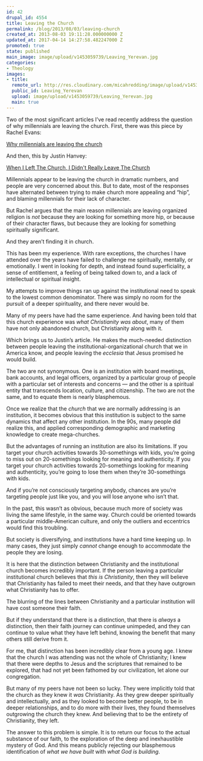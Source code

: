 ```yaml
---
id: 42
drupal_id: 4554
title: Leaving the Church
permalink: /blog/2013/08/03/leaving-church
created_at: 2013-08-03 19:11:28.000000000 Z
updated_at: 2017-04-14 14:27:58.482247000 Z
promoted: true
state: published
main_image: image/upload/v1453059739/Leaving_Yerevan.jpg
categories:
- Theology
images:
- title: 
  remote_url: http://res.cloudinary.com/micahredding/image/upload/v1453059739/Leaving_Yerevan.jpg
  public_id: Leaving_Yerevan
  upload: image/upload/v1453059739/Leaving_Yerevan.jpg
  main: true
---
```

Two of the most significant articles I’ve read recently address the question of why millennials are leaving the church. First, there was this piece by Rachel Evans:

[Why millennials are leaving the church](http://religion.blogs.cnn.com/2013/07/27/why-millennials-are-leaving-the-church/)

And then, this by Justin Hanvey:

[When I Left The Church, I Didn't Really Leave The Church](http://andnowdeepthoughtswithjustin.blogspot.com/2013/07/when-i-left-church-i-didnt-really-leave.html)

Millennials appear to be leaving the church in dramatic numbers, and people are very concerned about this. But to date, most of the responses have alternated between trying to make church more appealing and “hip”, and blaming millennials for their lack of character.

But Rachel argues that the main reason millennials are leaving organized religion is *not* because they are looking for something more hip, or because of their character flaws, but because they are looking for something spiritually significant.

And they aren’t finding it in church.

This has been my experience. With rare exceptions, the churches I have attended over the years have failed to challenge me spiritually, mentally, or emotionally. I went in looking for depth, and instead found superficiality, a sense of entitlement, a feeling of being talked down to, and a lack of intellectual or spiritual insight. 

My attempts to improve things ran up against the institutional need to speak to the lowest common denominator. There was simply no room for the pursuit of a deeper spirituality, and there never would be.

Many of my peers have had the same experience. And having been told that this church experience was *what Christianity was about*, many of them have not only abandoned church, but Christianity along with it.

Which brings us to Justin’s article. He makes the much-needed distinction between people leaving the institutional-organizational church that we in America know, and people leaving the *ecclesia* that Jesus promised he would build.

The two are not synonymous. One is an institution with board meetings, bank accounts, and legal officers, organized by a particular group of people with a particular set of interests and concerns — and the other is a spiritual entity that transcends location, culture, and citizenship. The two are not the same, and to equate them is nearly blasphemous.

Once we realize that the *church* that we are normally addressing is an institution, it becomes obvious that this institution is subject to the same dynamics that affect any other institution. In the 90s, many people did realize this, and applied corresponding demographic and marketing knowledge to create mega-churches. 

But the advantages of running an institution are also its limitations. If you target your church activities towards 30-somethings with kids, you’re going to miss out on 20-somethings looking for meaning and authenticity. If you target your church activities towards 20-somethings looking for meaning and authenticity, you’re going to lose them when they’re 30-somethings with kids.

And if you’re not consciously targeting anybody, chances are you’re targeting people just like you, and you will lose anyone who isn’t that.

In the past, this wasn’t as obvious, because much more of society was living the same lifestyle, in the same way. Church could be oriented towards a particular middle-American culture, and only the outliers and eccentrics would find this troubling.

But society is diversifying, and institutions have a hard time keeping up. In many cases, they just simply *cannot* change enough to accommodate the people they are losing. 

It is here that the distinction between Christianity and the institutional church becomes incredibly important. If the person leaving a particular institutional church believes that *this is Christianity*, then they will believe that Christianity has failed to meet their needs, and that they have outgrown what Christianity has to offer.

The blurring of the lines between Christianity and a particular institution will have cost someone their faith.

But if they understand that there is a distinction, that there is *always* a distinction, then their faith journey can continue unimpeded, and they can continue to value what they have left behind, knowing the benefit that many others still derive from it.

For me, that distinction has been incredibly clear from a young age. I knew that the church I was attending was not the whole of Christianity; I knew that there were depths to Jesus and the scriptures that remained to be explored, that had not yet been fathomed by our civilization, let alone our congregation.

But many of my peers have not been so lucky. They were implicitly told that the church as they knew it *was* Christianity. As they grew deeper spiritually and intellectually, and as they looked to become better people, to be in deeper relationships, and to do more with their lives, they found themselves outgrowing the church they knew. And believing that to be the entirety of Christianity, they left.

The answer to this problem is simple. It is to return our focus to the actual substance of our faith, to the exploration of the deep and inexhaustible mystery of God. And this means publicly rejecting our blasphemous identification of *what we have built* with *what God is building*.
